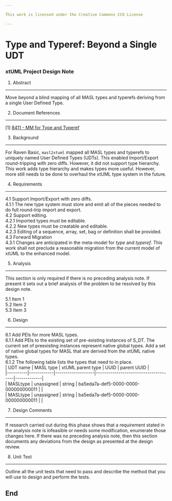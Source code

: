 ```yaml
---

This work is licensed under the Creative Commons CC0 License

---
```


# Type and Typeref:  Beyond a Single UDT
### xtUML Project Design Note

1. Abstract
-----------
Move beyond a blind mapping of all MASL types and typerefs deriving
from a single User Defined Type.

2. Document References
----------------------
[1] [8411 - MM for Type and Typeref](https://support.onefact.net/issues/8411)  

3. Background
-------------
For Raven Basic, `masl2xtuml` mapped all MASL types and typerefs to uniquely
named User Defined Types (UDTs).  This enabled Import/Export round-tripping
with zero diffs.  However, it did not support type hierarchy.  This work adds
type hierarchy and makes types more useful.  However, more still needs to
be done to overhaul the xtUML type system in the future.

4. Requirements
---------------
4.1 Support Import/Export with zero diffs.  
4.1.1 The new type system must store and emit all of the pieces needed to
do full round-trip import and export.  
4.2 Support editing.  
4.2.1 Imported types must be editable.  
4.2.2 New types must be creatable and editable.  
4.2.3 Editing of a sequence, array, set, bag or definition shall be provided.  
4.3 Forward Migration  
4.3.1 Changes are anticipated in the meta-model for _type_ and _typeref_.
This work shall not preclude a reasonable migration from the current model
of xtUML to the enhanced model.  

5. Analysis
-----------
This section is only required if there is no preceding analysis note. If present
it sets out a brief analysis of the problem to be resolved by this design note.

5.1 Item 1  
5.2 Item 2  
5.3 Item 3  

6. Design
---------
6.1 Add PEIs for more MASL types.  
6.1.1 Add PEIs to the existing set of pre-existing instances of S_DT.  The
current set of preexisting instances represent native global types.  Add a
set of native global types for MASL that are derived from the xtUML native
types.  
6.1.2 The following table lists the types that need to in place.  
| UDT name | MASL type  | xtUML parent type | UUID                                 | parent UUID |  
|----------|------------|-------------------|--------------------------------------|-------------|  
| MASLtype | unassigned | string            | ba5eda7a-def5-0000-0000-000000000011 |             |  
| MASLtype | unassigned | string            | ba5eda7a-def5-0000-0000-000000000011 |             |  

7. Design Comments
------------------
If research carried out during this phase shows that a requirement stated in the
analysis note is infeasible or needs some modification, enumerate those changes
here. If there was no preceding analysis note, then this section documents any
deviations from the design as presented at the design review.

8. Unit Test
------------
Outline all the unit tests that need to pass and describe the method that you
will use to design and perform the tests.

End
---

